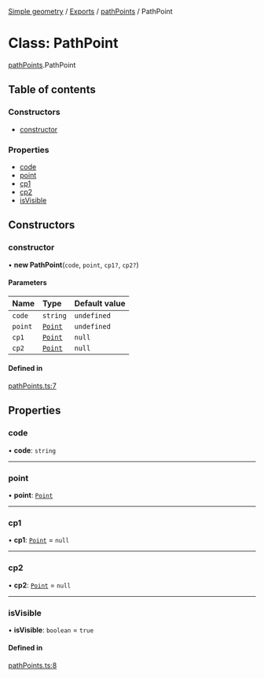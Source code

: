 [Simple geometry](../README.md) / [Exports](../modules.md) / [pathPoints](../modules/pathPoints.md) / PathPoint

# Class: PathPoint

[pathPoints](../modules/pathPoints.md).PathPoint

## Table of contents

### Constructors

- [constructor](pathPoints.PathPoint.md#constructor)

### Properties

- [code](pathPoints.PathPoint.md#code)
- [point](pathPoints.PathPoint.md#point)
- [cp1](pathPoints.PathPoint.md#cp1)
- [cp2](pathPoints.PathPoint.md#cp2)
- [isVisible](pathPoints.PathPoint.md#isvisible)

## Constructors

### constructor

• **new PathPoint**(`code`, `point`, `cp1?`, `cp2?`)

#### Parameters

| Name | Type | Default value |
| :------ | :------ | :------ |
| `code` | `string` | `undefined` |
| `point` | [`Point`](points.Point.md) | `undefined` |
| `cp1` | [`Point`](points.Point.md) | `null` |
| `cp2` | [`Point`](points.Point.md) | `null` |

#### Defined in

[pathPoints.ts:7](https://github.com/RodionNikolaev/simple-geometry/blob/da1538f/src/pathPoints.ts#L7)

## Properties

### code

• **code**: `string`

___

### point

• **point**: [`Point`](points.Point.md)

___

### cp1

• **cp1**: [`Point`](points.Point.md) = `null`

___

### cp2

• **cp2**: [`Point`](points.Point.md) = `null`

___

### isVisible

• **isVisible**: `boolean` = `true`

#### Defined in

[pathPoints.ts:8](https://github.com/RodionNikolaev/simple-geometry/blob/da1538f/src/pathPoints.ts#L8)
